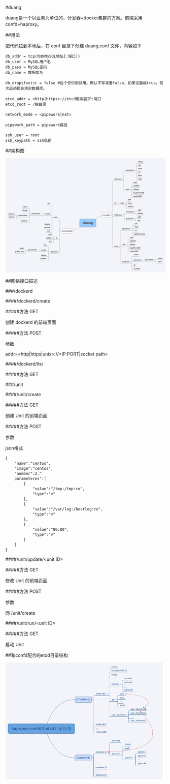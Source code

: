 #duang

duang是一个以业务为单位的，分发器+docker集群的方案。前端采用confd+haproxy。

##用法

把代码拉到本地后，在 conf 目录下创建 duang.conf 文件，内容如下

	db_addr = tcp(你的MySQL地址[:端口])
	db_user = MySQL用户名
	db_pass = MySQL密码
	db_name = 数据库名

	db_dropifexist = false #这个仅供测试用。默认不写或者false，如果设置成true，每次启动都会清空数据库。

	etcd_addr = <http|https>://etcd服务器IP:端口
	etcd_root = /根目录

	network_mode = <pipework|nat>

	pipework_path = pipework路径

	ssh_user = root
	ssh_keypath = ssh私钥

##架构图

![框架图](duang.png "框架图")

##网络接口描述

###/dockerd

####/dockerd/create

#####方法 GET

创建 dockerd 的前端页面

#####方法 POST

参数

addr=<http|https|unix>://&lt;IP:PORT|socket path&gt;

####/dockerd/list

#####方法 GET

###/unit

####/unit/create

#####方法 GET

创建 Unit 的前端页面

#####方法 POST

参数

json格式

	{
		"name":"centos",
		"image":"centos",
		"number":2,"
		parameteres":[
			{
				"value":"/tmp:/tmp:ro",
				"type":"v"
			},
			{
				"value":"/var/log:/hostlog:ro",
				"type":"v"
			},
			{
				"value":"80:80",
				"type":"v"
			}
		]
	}

####/unit/update/&lt;unit ID&gt;

#####方法 GET

修改 Unit 的前端页面

#####方法 POST

参数

同 /unit/create

####/unit/run/&lt;unit ID&gt;

#####方法 GET

启动 Unit

##和confd配合的etcd目录结构

![etcd目录结构](etcd_directory_arch.png "etcd目录结构")